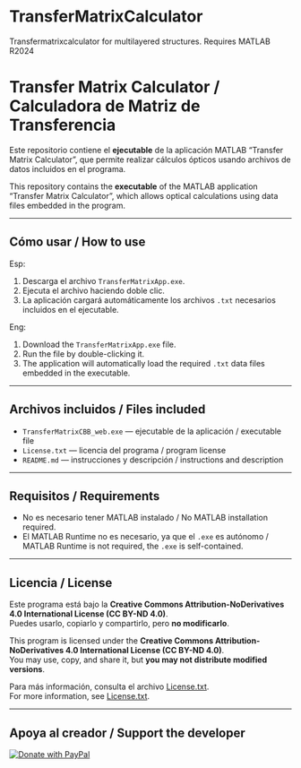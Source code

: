 # TransferMatrixCalculator
Transfermatrixcalculator for multilayered structures. Requires MATLAB R2024

# Transfer Matrix Calculator / Calculadora de Matriz de Transferencia

Este repositorio contiene el **ejecutable** de la aplicación MATLAB “Transfer Matrix Calculator”, que permite realizar cálculos ópticos usando archivos de datos incluidos en el programa.

This repository contains the **executable** of the MATLAB application “Transfer Matrix Calculator”, which allows optical calculations using data files embedded in the program.

---

## Cómo usar / How to use
  Esp:
1. Descarga el archivo `TransferMatrixApp.exe`.
2. Ejecuta el archivo haciendo doble clic.
3. La aplicación cargará automáticamente los archivos `.txt` necesarios incluidos en el ejecutable.
 
 Eng:
1. Download the `TransferMatrixApp.exe` file.
2. Run the file by double-clicking it.
3. The application will automatically load the required `.txt` data files embedded in the executable.

---

## Archivos incluidos / Files included

- `TransferMatrixCBB_web.exe` — ejecutable de la aplicación / executable file
- `License.txt` — licencia del programa / program license
- `README.md` — instrucciones y descripción / instructions and description

---

## Requisitos / Requirements

- No es necesario tener MATLAB instalado / No MATLAB installation required.
- El MATLAB Runtime no es necesario, ya que el `.exe` es autónomo / MATLAB Runtime is not required, the `.exe` is self-contained.

---

## Licencia / License

Este programa está bajo la **Creative Commons Attribution-NoDerivatives 4.0 International License (CC BY-ND 4.0)**.  
Puedes usarlo, copiarlo y compartirlo, pero **no modificarlo**.  

This program is licensed under the **Creative Commons Attribution-NoDerivatives 4.0 International License (CC BY-ND 4.0)**.  
You may use, copy, and share it, but **you may not distribute modified versions**.

Para más información, consulta el archivo [License.txt](License.txt).  
For more information, see [License.txt](License.txt).

---

## Apoya al creador / Support the developer


[![Donate with PayPal](https://img.shields.io/badge/Donate-PayPal-blue)](https://www.paypal.me/CBblancodeveloper)
